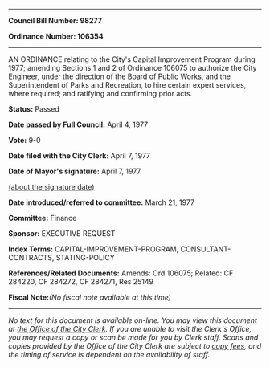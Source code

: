 

********

**Council Bill Number: 98277**
   
**Ordinance Number: 106354**
********

 AN ORDINANCE relating to the City's Capital Improvement Program during 1977; amending Sections 1 and 2 of Ordinance 106075 to authorize the City Engineer, under the direction of the Board of Public Works, and the Superintendent of Parks and Recreation, to hire certain expert services, where required; and ratifying and confirming prior acts.

**Status:** Passed
   
**Date passed by Full Council:** April 4, 1977
   
**Vote:** 9-0
   
**Date filed with the City Clerk:** April 7, 1977
   
**Date of Mayor's signature:** April 7, 1977
   
[(about the signature date)](/~public/approvaldate.htm)
   
   
   
**Date introduced/referred to committee:** March 21, 1977
   
**Committee:** Finance
   
**Sponsor:** EXECUTIVE REQUEST
   
   
**Index Terms:** CAPITAL-IMPROVEMENT-PROGRAM, CONSULTANT-CONTRACTS, STATING-POLICY

**References/Related Documents:** Amends: Ord 106075; Related: CF 284220, CF 284272, CF 284271, Res 25149

**Fiscal Note:**_(No fiscal note available at this time)_
********

_No text for this document is available on-line. You may view this document at [the Office of the City Clerk](http://www.seattle.gov/leg/clerk/contactUs.htm). If you are unable to visit the Clerk's Office, you may request a copy or scan be made for you by Clerk staff. Scans and copies provided by the Office of the City Clerk are subject to [copy fees](http://clerk.seattle.gov/~public/clerkfees.htm), and the timing of service is dependent on the availability of staff._

